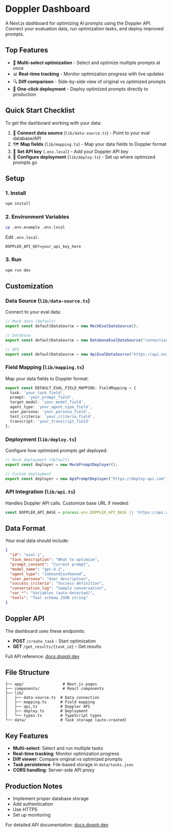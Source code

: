 # Doppler Dashboard

A Next.js dashboard for optimizing AI prompts using the Doppler API. Connect your evaluation data, run optimization tasks, and deploy improved prompts.

## Top Features

- 🎯 **Multi-select optimization** - Select and optimize multiple prompts at once
- 📊 **Real-time tracking** - Monitor optimization progress with live updates
- 🔍 **Diff comparison** - Side-by-side view of original vs optimized prompts  
- 🚀 **One-click deployment** - Deploy optimized prompts directly to production

## Quick Start Checklist

To get the dashboard working with your data:

1. 🔌 **Connect data source** (`lib/data-source.ts`) - Point to your eval database/API
2. 🗺️ **Map fields** (`lib/mapping.ts`) - Map your data fields to Doppler format
3. 🔑 **Set API key** (`.env.local`) - Add your Doppler API key
4. 🚀 **Configure deployment** (`lib/deploy.ts`) - Set up where optimized prompts go

## Setup

### 1. Install
```bash
npm install
```

### 2. Environment Variables
```bash
cp .env.example .env.local
```

Edit `.env.local`:
```env
DOPPLER_API_KEY=your_api_key_here
```

### 3. Run
```bash
npm run dev
```

## Customization

### Data Source (`lib/data-source.ts`)

Connect to your eval data:

```typescript
// Mock data (default)
export const defaultDataSource = new MockEvalDataSource();

// Database
export const defaultDataSource = new DatabaseEvalDataSource("connection-string");

// API
export const defaultDataSource = new ApiEvalDataSource("https://api.example.com", "api-key");
```

### Field Mapping (`lib/mapping.ts`)

Map your data fields to Doppler format:

```typescript
export const DEFAULT_EVAL_FIELD_MAPPING: FieldMapping = {
  task: 'your_task_field',
  prompt: 'your_prompt_field', 
  target_model: 'your_model_field',
  agent_type: 'your_agent_type_field',
  user_persona: 'your_persona_field',
  test_criteria: 'your_criteria_field',
  transcript: 'your_transcript_field'
};
```

### Deployment (`lib/deploy.ts`)

Configure how optimized prompts get deployed:

```typescript
// Mock deployment (default)
export const deployer = new MockPromptDeployer();

// Custom deployment
export const deployer = new ApiPromptDeployer("https://deploy-api.com", "api-key");
```

### API Integration (`lib/api.ts`)

Handles Doppler API calls. Customize base URL if needed:

```typescript
const DOPPLER_API_BASE = process.env.DOPPLER_API_BASE || 'https://api.doppler.com';
```

## Data Format

Your eval data should include:

```json
{
  "id": "eval-1",
  "task_description": "What to optimize",
  "prompt_content": "Current prompt",
  "model_name": "gpt-4.1",
  "agent_type": "inbound|outbound",
  "user_persona": "User description",
  "success_criteria": "Success definition",
  "conversation_log": "Sample conversation",
  "var_*": "Variables (auto-detected)",
  "tools": "Tool schema JSON string"
}
```

## Doppler API

The dashboard uses these endpoints:

- **POST** `/create_task` - Start optimization
- **GET** `/get_results/{task_id}` - Get results

Full API reference: [docs.dopplr.dev](https://docs.dopplr.dev)

## File Structure

```
├── app/                 # Next.js pages
├── components/          # React components  
├── lib/
│   ├── data-source.ts  # Data connection
│   ├── mapping.ts      # Field mapping
│   ├── api.ts          # Doppler API
│   ├── deploy.ts       # Deployment
│   └── types.ts        # TypeScript types
└── data/               # Task storage (auto-created)
```

## Key Features

- **Multi-select**: Select and run multiple tasks
- **Real-time tracking**: Monitor optimization progress  
- **Diff viewer**: Compare original vs optimized prompts
- **Task persistence**: File-based storage in `data/tasks.json`
- **CORS handling**: Server-side API proxy

## Production Notes

- Implement proper database storage
- Add authentication
- Use HTTPS
- Set up monitoring

For detailed API documentation: [docs.dopplr.dev](https://docs.dopplr.dev) 